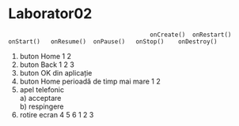 # Laborator02
 	                                        onCreate() 	onRestart() 	onStart() 	onResume() 	onPause() 	onStop() 	onDestroy()
1) buton Home 		 	                                                                            1           2
2) buton Back 							                                                                    1           2           3
3) buton OK din aplicație 							
4) buton Home perioadă de timp mai mare 							                                          1           2
5) apel telefonic 	                                                                                       
a) acceptare 							                                                          
b) respingere 							
6) rotire ecran 							                4                       5            6            1           2           3
